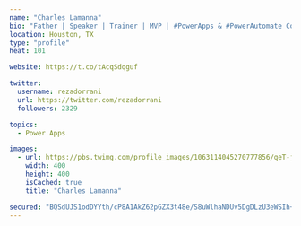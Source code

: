 ```yaml
---
name: "Charles Lamanna"
bio: "Father | Speaker | Trainer | MVP | #PowerApps & #PowerAutomate Community Super User | YouTuber Right-pointing triangle http://youtube.com/c/rezadorrani | Learn - Share - Clockwise rightwards and leftwards open circle arrows"
location: Houston, TX
type: "profile"
heat: 101

website: https://t.co/tAcqSdqguf

twitter:
  username: rezadorrani
  url: https://twitter.com/rezadorrani
  followers: 2329

topics:
  - Power Apps

images:
  - url: https://pbs.twimg.com/profile_images/1063114045270777856/qeT-jpWr_400x400.jpg
    width: 400
    height: 400
    isCached: true
    title: "Charles Lamanna"

secured: "BQSdUJS1odDYYth/cP8A1AkZ62pGZX3t48e/S8uWlhaNDUv5DgDLzU3eWSIh+IOh9oC/zkiE9ubc+WKC13lVoxFiRbTGBkrZkPRlu2bBXBI/3kCksUl4enPxPxQb+7+RBAH2KaOAFv0idEEMOopGPk5H/rvC4P8zXjCpQh6KG5XafVnNOswd9oOPbROVjPbZUd4Q0X1x97f/dp0g2YVSeFALnD1aTHYWdbQdQOhgcEsvvQyw/8yldXlM+GghwPzCBNEQncnIahNbkq5DgSsBAEjsLZUG2QMiLNkKNY41fUyKXXk0S70WEfVrZN2WT9C1jIwQLe28hW9UL5rXsqofgFwz/vQ7UzH7p7yDwkPHhI1OKCQuO2lWiK3qOaalUESSamhQT6nhf1jD1a9dx4lMDfoK92vBVx1ahEfHAqhgGOo=;qsJBCx2WjZIonqUgRt+I0w=="
---
```


